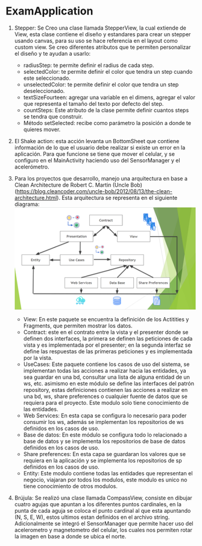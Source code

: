 # ExamApplication
1. Stepper:
 Se Creo una clase llamada StepperView, la cual extiende de View, esta clase contiene el diseño y estandares para crear un stepper usando canvas, para su uso se hace referencia en el layout como custom view. Se creo diferentes atributos que te permiten personalizar el diseño y te ayudan a usarlo:
 	 * radiusStep: te permite definir el radius de cada step.
	 * selectedColor: te permite definir el color que tendra un step cuando este seleccionado.
	 * unselectedColor: te permite definir el color que tendra un step deseleccionado.
	 * textSizeFourteen: agregar una variable en el dimens, agregar el valor que representa el tamaño del texto por defecto del step.
	 * countSteps: Este atributo de la clase permite definir cuantos steps se tendra que construir.
	 * Método setSelected: recibe como parámetro la posición a donde te quieres mover.
 
 2. El Shake action: esta acción levanta un BottomSheet que contiene información de lo que el usuario debe realizar si existe un error en la aplicación. Para que funcione se tiene que mover el celular, y se configuro en el MainActivity haciendo uso del SensorManager y el acelerómetro.
 
 3. Para los proyectos que desarrollo, manejo una arquitectura en base a Clean Architecture de Robert C. Martin (Uncle Bob) (https://blog.cleancoder.com/uncle-bob/2012/08/13/the-clean-architecture.html). Esta arquitectura se representa en el siguiente diagrama: 
 ![Alt text](https://github.com/JhPetter/ExamApplication/blob/master/Screenshot_4.png?raw=true "Clean architecture")
 	* View: En este paquete se encuentra la definición de los Actitities y Fragments, que permiten mostrar los datos.
	* Contract: este en el contrato entre la vista y el presenter donde se definen dos interfaces, la primera se definen las peticiones de cada vista y es implementada por el presenter; en la segunda interfaz se define las respuestas de las primeras peticiones y es implementada por la vista.
	* UseCases: Este paquete contiene los casos de uso del sistema, se implementan todas las acciones a realizar hacia las entidades, ya sea guardar en una bd, consultar una lista de alguna entidad de un ws, etc. asimismo en este módulo se define las interfaces del patrón repository, estas definiciones contienen las acciones a realizar en una bd, ws, share preferences o cualquier fuente de datos que se requiera para el proyecto. Este modulo solo tiene conocimiento de las entidades.
	* Web Services: En esta capa se configura lo necesario para poder consumir los ws, además se implementan los repositorios de ws definidos en los casos de uso.
	* Base de datos: En este módulo se configura todo lo relacionado a base de datos y se implementa los repositorios de base de datos definidos en los casos de uso.
	* Share preferences: En esta capa se guardaran los valores que se requiera en la aplicación y se implementa los repositorios de sp definidos en los casos de uso.
	* Entity: Este modulo contiene todas las entidades que representan el negocio, viajaran por todos los modulos, este modulo es unico no tiene conocimiento de otros modulos.
 
 
 4. Brújula: Se realizó una clase llamada CompassView, consiste en dibujar cuatro agujas que apuntan a los diferentes puntos cardinales, en la punta de cada aguja se coloca el punto cardinal al que esta apuntando (N, S, E, W), estos ultimos estan definidos en el archivo string. Adicionalmente se integró el SensorManager que permite hacer uso del acelerometro y magnetometro del celular, los cuales nos permiten rotar la imagen en base a donde se ubica el norte.
 
